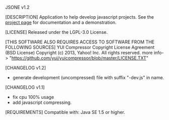JSONE v1.2

[DESCRIPTION]
Application to help develop javascript projects. 
See the [project page](http://tahona.pl/jsone/) for documentation and a demonstration.  

[LICENSE]
Released under the LGPL-3.0 License.

[THIS SOFTWARE ALSO REQUIRES ACCESS TO SOFTWARE FROM THE FOLLOWING SOURCES]
YUI Compressor Copyright License Agreement (BSD License)
Copyright (c) 2013, Yahoo! Inc.
All rights reserved. 
more info-> "https://github.com/yui/yuicompressor/blob/master/LICENSE.TXT" 

[CHANGELOG v1.2]
- generate development (uncompressed) file with suffix "-dev.js" in name.

[CHANGELOG v1.1]
- fix cpu 100% usage
- add javascript compressing.

[REQUIREMENTS]
Compatible with: Java SE 1.5 or higher.

